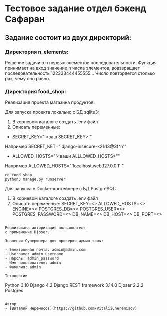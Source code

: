# Тестовое задание отдел бэкенд Сафаран

## Задание состоит из двух директорий:

### Директория n_elements:

Решение задачи о n первых элементов последовательности. Функция принимает на вход
значение n числа элементов, вовзвращает последовательность 122333444455555... 
Число повторяется столько раз, чему оно равно.

### Директория food_shop:

Реализация проекта магазина продуктов.

Для запуска проекта локально c БД sqlite3:
1) В корневом каталоге создать .env файл
2) Описать переменные:
  * SECRET_KEY="'<ваш SECRET_KEY>'"

Например SECRET_KET="'django-insecure-k21i13@3f^h'"
  * ALLOWED_HOSTS="'<ваши ALLLOWED_HOSTS>'"'

Например ALLOWED_HOSTS="'localhost,web,127.0.0.1''"
```
cd food_shop
python3 manage.py runserver
```

Для запуска в Docker-контейнере с БД PostgreSQL:
1) В корневом каталоге создать .env файл
2) Описать переменные:
  SECRET_KEY=<>
  ALLOWED_HOSTS=<>
  ENGINE=<>
  POSTGRES_DB=<>
  POSTGRES_USER=<>
  POSTGRES_PASSWORD=<>
  DB_NAME=<>
  DB_HOST=<>
  DB_PORT=<>
```

Реализована авторизация пользователя 
с применение Djoser.

Значения Суперюзера для проверки админ-зоны:

- Электронная почта: admin@admin.com
- Username: admin_username
- Пароль: admin_password 
- Имя пользователя: admin 
- Фамилия: admin

Технологии
```
Python 3.10
Django 4.2
Django REST framework 3.14.0
Djoser 2.2.2
Postgres
```

Автор
- [Виталий Черемисов](https://github.com/VitaliiCheremisov)
